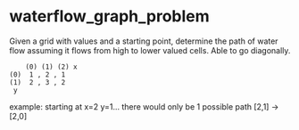 # waterflow_graph_problem

Given a grid with values and a starting point, determine the path of water flow assuming it flows from high to lower valued cells. 
Able to go diagonally.

        (0) (1) (2) x
    (0)  1 , 2 , 1 
    (1)  2 , 3 , 2 
     y
example: starting at x=2 y=1... there would only be 1 possible path [2,1] -> [2,0]
